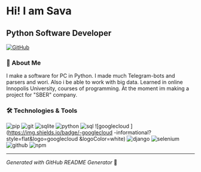 # Hi! I am Sava

## Python Software Developer 

[![GitHub](https://img.shields.io/badge/GitHub-Profile-blue?logo=github)](https://github.com/s0lerro)

### 👤 About Me
I make a software for PC in Python. I made much Telegram-bots and parsers and wori. Also i be able to work with big data. Learned in online Innopolis University, courses of programming. At the moment im making a project for "SBER" company.


### 🛠️ Technologies & Tools

![pip](https://img.shields.io/badge/-pip-informational?style=flat&logo=pip&logoColor=white) ![git](https://img.shields.io/badge/-git-informational?style=flat&logo=git&logoColor=white) ![sqlite](https://img.shields.io/badge/-sqlite-informational?style=flat&logo=sqlite&logoColor=white) ![python](https://img.shields.io/badge/-python-informational?style=flat&logo=python&logoColor=white) ![sql](https://img.shields.io/badge/-sql-informational?style=flat&logo=sql&logoColor=white) ![googlecloud ](https://img.shields.io/badge/-googlecloud -informational?style=flat&logo=googlecloud &logoColor=white) ![django](https://img.shields.io/badge/-django-informational?style=flat&logo=django&logoColor=white) ![selenium](https://img.shields.io/badge/-selenium-informational?style=flat&logo=selenium&logoColor=white) ![github](https://img.shields.io/badge/-github-informational?style=flat&logo=github&logoColor=white) ![npm](https://img.shields.io/badge/-npm-informational?style=flat&logo=npm&logoColor=white)

---

*Generated with GitHub README Generator* 🚀
